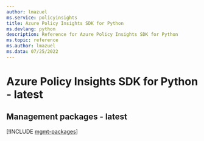 ```yaml
---
author: lmazuel
ms.service: policyinsights
title: Azure Policy Insights SDK for Python
ms.devlang: python
description: Reference for Azure Policy Insights SDK for Python
ms.topic: reference
ms.author: lmazuel
ms.data: 07/25/2022
---
```

# Azure Policy Insights SDK for Python - latest

## Management packages - latest
[!INCLUDE [mgmt-packages](policy-insights-mgmt-index.md)]